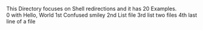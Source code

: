 This Directory focuses on Shell redirections and it has 20 Examples.   
0 with  Hello, World
1st Confused smiley
2nd List file
3rd list two files
4th last line of a file
